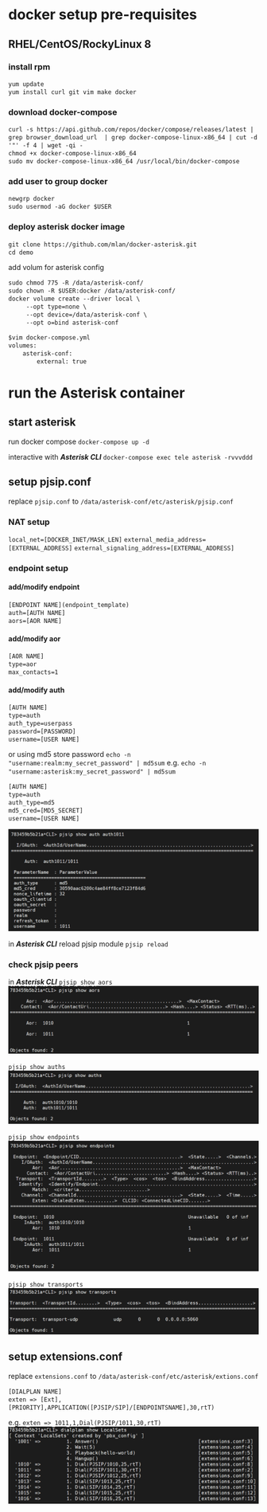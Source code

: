 # docker setup pre-requisites
## RHEL/CentOS/RockyLinux 8
### install rpm
```
yum update
yum install curl git vim make docker
```

### download docker-compose
```
curl -s https://api.github.com/repos/docker/compose/releases/latest | grep browser_download_url  | grep docker-compose-linux-x86_64 | cut -d '"' -f 4 | wget -qi -
chmod +x docker-compose-linux-x86_64
sudo mv docker-compose-linux-x86_64 /usr/local/bin/docker-compose
```

### add user to group **docker**
```
newgrp docker
sudo usermod -aG docker $USER
```

### deploy asterisk docker image
```
git clone https://github.com/mlan/docker-asterisk.git
cd demo
```
add volum for asterisk config
```
sudo chmod 775 -R /data/asterisk-conf/
sudo chown -R $USER:docker /data/asterisk-conf/
docker volume create --driver local \
     --opt type=none \
     --opt device=/data/asterisk-conf \
     --opt o=bind asterisk-conf
```

```
$vim docker-compose.yml
volumes:
    asterisk-conf:
        external: true
```

# run the Asterisk container
## start asterisk
run docker compose
`docker-compose up -d`

interactive with ***Asterisk CLI***
`docker-compose exec tele asterisk -rvvvddd`

## setup pjsip.conf
replace `pjsip.conf` to `/data/asterisk-conf/etc/asterisk/pjsip.conf`

### NAT setup
`local_net=[DOCKER_INET/MASK_LEN]`
`external_media_address=[EXTERNAL_ADDRESS]`
`external_signaling_address=[EXTERNAL_ADDRESS]`

### endpoint setup
#### add/modify endpoint
```
[ENDPOINT NAME](endpoint_template)
auth=[AUTH NAME]
aors=[AOR NAME]
```
#### add/modify aor
```
[AOR NAME]
type=aor
max_contacts=1
```
#### add/modify auth
```
[AUTH NAME]
type=auth
auth_type=userpass
password=[PASSWORD]
username=[USER NAME]
```
or using md5 store password
`echo -n "username:realm:my_secret_password" | md5sum`
e.g.
`echo -n "username:asterisk:my_secret_password" | md5sum`
```
[AUTH NAME]
type=auth
auth_type=md5
md5_cred=[MD5_SECRET]
username=[USER NAME]
```
![image](https://github.com/rolny/Asterisk_simple/blob/main/pic/1.png)

in ***Asterisk CLI***
reload pjsip module
`pjsip reload`

### check pjsip peers
in ***Asterisk CLI***
`pjsip show aors`
![image](https://github.com/rolny/Asterisk_simple/blob/main/pic/2.png)

`pjsip show auths`
![image](https://github.com/rolny/Asterisk_simple/blob/main/pic/3.png)

`pjsip show endpoints`
![image](https://github.com/rolny/Asterisk_simple/blob/main/pic/4.png)

`pjsip show transports`
![image](https://github.com/rolny/Asterisk_simple/blob/main/pic/5.png)

## setup extensions.conf
replace `extensions.conf` to `/data/asterisk-conf/etc/asterisk/extions.conf`
```
[DIALPLAN NAME]
exten => [Ext],[PRIORITY],APPLICATION([PJSIP/SIP]/[ENDPOINTSNAME],30,rtT)
```
e.g.
`exten => 1011,1,Dial(PJSIP/1011,30,rtT)`
![image](https://github.com/rolny/Asterisk_simple/blob/main/pic/6.png)
